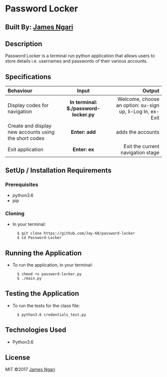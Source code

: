 # Password Locker

## Built By: [James Ngari](https://github.com/Jay-68)

## Description
Password Locker is a terminal run python application that allows users to store details i.e. usernames and passwords of their various accounts.

## Specifications
| Behaviour | Input | Output |
| :---------------- | :---------------: | ------------------: |
| Display codes for navigation | **In terminal: $./password-locker.py** | Welcome, choose an option: su-sign up, li-Log In, ex-Exit |
| Create and display new accounts using the short codes | **Enter: add** | adds the accounts |
| Exit application | **Enter: ex** | Exit the current navigation stage |

## SetUp / Installation Requirements
### Prerequisites
* python3.6
* pip

### Cloning
* In your terminal:
        
        $ git clone https://github.com/Jay-68/password-locker
        $ cd Password-Locker

## Running the Application
* To run the application, in your terminal:

        $ chmod +x password-locker.py
        $ ./main.py
        
## Testing the Application
* To run the tests for the class file:

        $ python3.6 credentials_test.py
        
## Technologies Used
* Python3.6

## License
MIT &copy;2017 [James Ngari](https://github.com/Jay-68/)